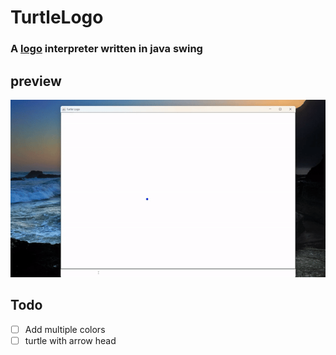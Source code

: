 ﻿# TurtleLogo
### A [logo](https://cs.brown.edu/courses/bridge/1997/Resources/LogoTutorial.html) interpreter written in java swing 

## preview
![preview gif](screenshots/preview.gif)

## Todo
- [ ] Add multiple colors
- [ ] turtle with arrow head  
